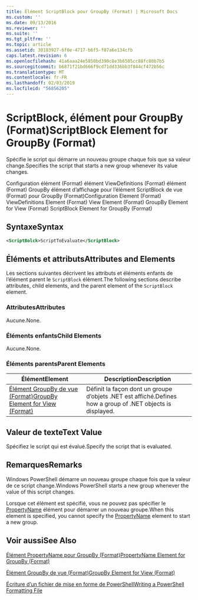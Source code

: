 ```yaml
---
title: Élément ScriptBlock pour GroupBy (Format) | Microsoft Docs
ms.custom: ''
ms.date: 09/13/2016
ms.reviewer: ''
ms.suite: ''
ms.tgt_pltfrm: ''
ms.topic: article
ms.assetid: 30183927-6f0e-4717-b6f5-f07a6e134cfb
caps.latest.revision: 6
ms.openlocfilehash: 41a6aaa24e5850bd390c8e3b6505cc88fc80b7b5
ms.sourcegitcommit: b6871f21bd666f9cd71dd336bb3f844cf472b56c
ms.translationtype: MT
ms.contentlocale: fr-FR
ms.lasthandoff: 02/03/2019
ms.locfileid: "56856205"
---
```

# <a name="scriptblock-element-for-groupby-format"></a><span data-ttu-id="6ba25-102">ScriptBlock, élément pour GroupBy (Format)</span><span class="sxs-lookup"><span data-stu-id="6ba25-102">ScriptBlock Element for GroupBy (Format)</span></span>

<span data-ttu-id="6ba25-103">Spécifie le script qui démarre un nouveau groupe chaque fois que sa valeur change.</span><span class="sxs-lookup"><span data-stu-id="6ba25-103">Specifies the script that starts a new group whenever its value changes.</span></span>

<span data-ttu-id="6ba25-104">Configuration élément (Format) élément ViewDefinitions (Format) élément (Format) GroupBy élément d’affichage pour l’élément ScriptBlock de vue (Format) pour GroupBy (Format)</span><span class="sxs-lookup"><span data-stu-id="6ba25-104">Configuration Element (Format) ViewDefinitions Element (Format) View Element (Format) GroupBy Element for View (Format) ScriptBlock Element for GroupBy (Format)</span></span>

## <a name="syntax"></a><span data-ttu-id="6ba25-105">Syntaxe</span><span class="sxs-lookup"><span data-stu-id="6ba25-105">Syntax</span></span>

```xml
<ScriptBolck>ScriptToEvaluate</ScriptBlock>
```

## <a name="attributes-and-elements"></a><span data-ttu-id="6ba25-106">Éléments et attributs</span><span class="sxs-lookup"><span data-stu-id="6ba25-106">Attributes and Elements</span></span>

<span data-ttu-id="6ba25-107">Les sections suivantes décrivent les attributs et éléments enfants de l’élément parent le `ScriptBlock` élément.</span><span class="sxs-lookup"><span data-stu-id="6ba25-107">The following sections describe attributes, child elements, and the parent element of the `ScriptBlock` element.</span></span>

### <a name="attributes"></a><span data-ttu-id="6ba25-108">Attributes</span><span class="sxs-lookup"><span data-stu-id="6ba25-108">Attributes</span></span>

<span data-ttu-id="6ba25-109">Aucune.</span><span class="sxs-lookup"><span data-stu-id="6ba25-109">None.</span></span>

### <a name="child-elements"></a><span data-ttu-id="6ba25-110">Éléments enfants</span><span class="sxs-lookup"><span data-stu-id="6ba25-110">Child Elements</span></span>

<span data-ttu-id="6ba25-111">Aucune.</span><span class="sxs-lookup"><span data-stu-id="6ba25-111">None.</span></span>

### <a name="parent-elements"></a><span data-ttu-id="6ba25-112">Éléments parents</span><span class="sxs-lookup"><span data-stu-id="6ba25-112">Parent Elements</span></span>

|<span data-ttu-id="6ba25-113">Élément</span><span class="sxs-lookup"><span data-stu-id="6ba25-113">Element</span></span>|<span data-ttu-id="6ba25-114">Description</span><span class="sxs-lookup"><span data-stu-id="6ba25-114">Description</span></span>|
|-------------|-----------------|
|[<span data-ttu-id="6ba25-115">Élément GroupBy de vue (Format)</span><span class="sxs-lookup"><span data-stu-id="6ba25-115">GroupBy Element for View (Format)</span></span>](./groupby-element-for-view-format.md)|<span data-ttu-id="6ba25-116">Définit la façon dont un groupe d’objets .NET est affiché.</span><span class="sxs-lookup"><span data-stu-id="6ba25-116">Defines how a group of .NET objects is displayed.</span></span>|

## <a name="text-value"></a><span data-ttu-id="6ba25-117">Valeur de texte</span><span class="sxs-lookup"><span data-stu-id="6ba25-117">Text Value</span></span>

<span data-ttu-id="6ba25-118">Spécifiez le script qui est évalué.</span><span class="sxs-lookup"><span data-stu-id="6ba25-118">Specify the script that is evaluated.</span></span>

## <a name="remarks"></a><span data-ttu-id="6ba25-119">Remarques</span><span class="sxs-lookup"><span data-stu-id="6ba25-119">Remarks</span></span>

<span data-ttu-id="6ba25-120">Windows PowerShell démarre un nouveau groupe chaque fois que la valeur de ce script change.</span><span class="sxs-lookup"><span data-stu-id="6ba25-120">Windows PowerShell starts a new group whenever the value of this script changes.</span></span>

<span data-ttu-id="6ba25-121">Lorsque cet élément est spécifié, vous ne pouvez pas spécifier le [PropertyName](http://msdn.microsoft.com/en-us/396dede0-039a-4a87-a5ef-3ecabb729676) élément pour démarrer un nouveau groupe.</span><span class="sxs-lookup"><span data-stu-id="6ba25-121">When this element is specified, you cannot specify the [PropertyName](http://msdn.microsoft.com/en-us/396dede0-039a-4a87-a5ef-3ecabb729676) element to start a new group.</span></span>

## <a name="see-also"></a><span data-ttu-id="6ba25-122">Voir aussi</span><span class="sxs-lookup"><span data-stu-id="6ba25-122">See Also</span></span>

[<span data-ttu-id="6ba25-123">Élément PropertyName pour GroupBy (Format)</span><span class="sxs-lookup"><span data-stu-id="6ba25-123">PropertyName Element for GroupBy (Format)</span></span>](./propertyname-element-for-groupby-format.md)

[<span data-ttu-id="6ba25-124">Élément GroupBy de vue (Format)</span><span class="sxs-lookup"><span data-stu-id="6ba25-124">GroupBy Element for View (Format)</span></span>](./groupby-element-for-view-format.md)

[<span data-ttu-id="6ba25-125">Écriture d’un fichier de mise en forme de PowerShell</span><span class="sxs-lookup"><span data-stu-id="6ba25-125">Writing a PowerShell Formatting File</span></span>](./writing-a-powershell-formatting-file.md)
